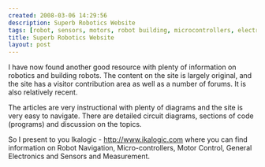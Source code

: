 ```yaml
---
created: 2008-03-06 14:29:56
description: Superb Robotics Website
tags: [robot, sensors, motors, robot building, microcontrollers, electronics, measurement, robots]
title: Superb Robotics Website
layout: post
---
```

I have now found another good resource with plenty of information on robotics and building robots. The content on the site is largely original, and the site has a visitor contribution area as well as a number of forums. It is also relatively recent.

The articles are very instructional with plenty of diagrams and the site is very easy to navigate. There are detailed circuit diagrams, sections of code (programs) and discussion on the topics.

So I present to you Ikalogic - <http://www.ikalogic.com> where you can find information on Robot Navigation, Micro-controllers, Motor Control, General Electronics and Sensors and Measurement.
